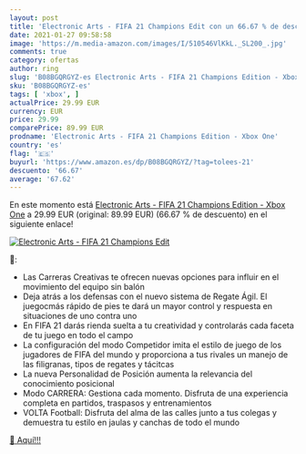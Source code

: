 ```yaml
---
layout: post
title: 'Electronic Arts - FIFA 21 Champions Edit con un 66.67 % de descuento'
date: 2021-01-27 09:58:58
image: 'https://m.media-amazon.com/images/I/510546VlKkL._SL200_.jpg'
comments: true
category: ofertas
author: ring
slug: 'B08BGQRGYZ-es Electronic Arts - FIFA 21 Champions Edition - Xbox One'
sku: 'B08BGQRGYZ-es'
tags: [ 'xbox', ]
actualPrice: 29.99 EUR
currency: EUR
price: 29.99
comparePrice: 89.99 EUR
prodname: 'Electronic Arts - FIFA 21 Champions Edition - Xbox One'
country: 'es'
flag: '🇪🇸'
buyurl: 'https://www.amazon.es/dp/B08BGQRGYZ/?tag=tolees-21'
descuento: '66.67'
average: '67.62'
---
```


En este momento está [Electronic Arts - FIFA 21 Champions Edition - Xbox One](https://www.amazon.es/dp/B08BGQRGYZ/?tag=tolees-21) a 29.99 EUR (original: 89.99 EUR) (66.67 %  de descuento) en el siguiente enlace!

[![Electronic Arts - FIFA 21 Champions Edit](https://m.media-amazon.com/images/I/510546VlKkL._SL200_.jpg)](https://www.amazon.es/dp/B08BGQRGYZ/?tag=tolees-21)

🔎:

- Las Carreras Creativas te ofrecen nuevas opciones para influir en el movimiento del equipo sin balón
- Deja atrás a los defensas con el nuevo sistema de Regate Ágil. El juegocmás rápido de pies te dará un mayor control y respuesta en situaciones de uno contra uno
- En FIFA 21 darás rienda suelta a tu creatividad y controlarás cada faceta de tu juego en todo el campo
- La configuración del modo Competidor imita el estilo de juego de los jugadores de FIFA del mundo y proporciona a tus rivales un manejo de las filigranas, tipos de regates y tácitcas
- La nueva Personalidad de Posición aumenta la relevancia del conocimiento posicional
- Modo CARRERA: Gestiona cada momento. Disfruta de una experiencia completa en partidos, traspasos y entrenamientos
- VOLTA Football: Disfruta del alma de las calles junto a tus colegas y demuestra tu estilo en jaulas y canchas de todo el mundo

[🛒 Aquí!!!](https://www.amazon.es/dp/B08BGQRGYZ/?tag=tolees-21)
